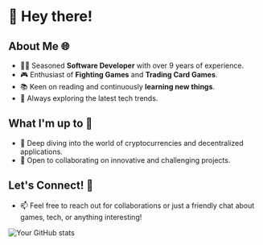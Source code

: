 # 👋 Hey there!

## About Me 🌐
- 👨‍💻 Seasoned **Software Developer** with over 9 years of experience.
- 🎮 Enthusiast of **Fighting Games** and **Trading Card Games**.
- 📚 Keen on reading and continuously **learning new things**.
- 🌟 Always exploring the latest tech trends.

## What I'm up to 🚀
- 🌱 Deep diving into the world of cryptocurrencies and decentralized applications.
- 👯 Open to collaborating on innovative and challenging projects.

## Let's Connect! 🤝
- 📫 Feel free to reach out for collaborations or just a friendly chat about games, tech, or anything interesting!

![Your GitHub stats](https://github-readme-stats.vercel.app/api?username=Struka9&show_icons=true)

